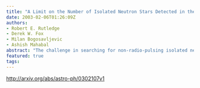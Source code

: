 ```yaml
---
title: "A Limit on the Number of Isolated Neutron Stars Detected in the ROSAT   Bright Source Catalog"
date: 2003-02-06T01:26:09Z
authors:
- Robert E. Rutledge
- Derek W. Fox
- Milan Bogosavljevic
- Ashish Mahabal
abstract: "The challenge in searching for non-radio-pulsing isolated neutron stars (INSs) is in excluding association with objects in the very large error boxes (~13 arcsec, 1 sigma radius) typical of sources from the largest X-ray all-sky survey, the ROSAT All-Sky-Survey/Bright Source Catalog (RASS/BSC). We search for candidate INSs using statistical analysis of optical (USNO-A2), infrared (IRAS), and radio (NVSS) sources near the ROSAT X-ray localization, and show that this selection would find 20% of the INSs in the RASS/BSC. This selection finds 32 candidates at declinations greater than -39 deg, among which are two previously known INSs, seventeen sources which we show are not INSs, and thirteen the classification of which are as yet undetermined. These results require a limit of <67 INSs (90% confidence, full sky, assuming isotropy) in the RASS/BSC. This limit modestly constrains a naive and optimistic model for cooling NSs in the galaxy."
featured: true
tags:
---
```

http://arxiv.org/abs/astro-ph/0302107v1